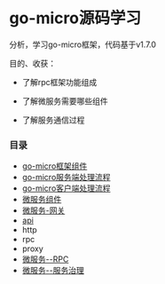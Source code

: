 # go-micro源码学习

分析，学习go-micro框架，代码基于v1.7.0

目的、收获：

- 了解rpc框架功能组成

- 了解微服务需要哪些组件

- 了解服务通信过程


### 目录

* [go-micro框架组件](chapter1.md)
* [go-micro服务端处理流程](fu-wu-duan-chu-li-liu-cheng.md)
* [go-micro客户端处理流程](ke-hu-duan-chu-li-liu-cheng.md)
* [微服务组件](wei-fu-wu-zu-jian.md)
* [微服务-网关](wei-fu-52a1-wang-guan.md)
* [api](wei-fu-52a1-wang-guan/api.md)
* http
* rpc
* proxy
* [微服务--RPC](wei-fu-wu-zu-jian-zhi-fu-wu-zhu-ce-fa-xian.md)
* [微服务--服务治理](wei-fu-52a1-fu-wu-fu-zai-jun-heng.md)